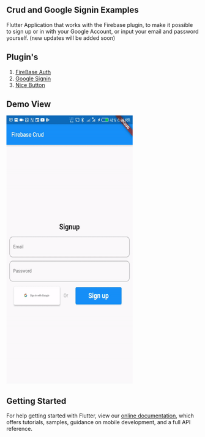 ## Crud and Google Signin Examples

Flutter Application that works with the Firebase plugin, to make it possible to sign up or in with your Google Account, or input your email and password yourself. (new updates will be added soon)

## Plugin's
1. <a href="https://pub.dev/packages/firebase_auth">FireBase Auth</a> <br>
2. <a href="https://pub.dev/packages/google_sign_in">Google Signin</a> <br>
3. <a href="https://pub.dev/packages/nice_button">Nice Button</a>

## Demo View
<img src='https://github.com/quiet-programmer/crud_and_signin_with_firebase/blob/master/ss/ezgif.com-video-to-gif.gif' width='330' height='700'>

## Getting Started

For help getting started with Flutter, view our
[online documentation](https://flutter.dev/docs), which offers tutorials,
samples, guidance on mobile development, and a full API reference.

